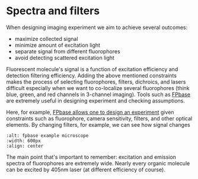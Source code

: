 # Spectra and filters

When designing imaging experiment we aim to achieve several outcomes:
- maximize collected signal
- minimize amount of excitation light
- separate signal from different fluorophores
- avoid detecting scattered excitation light

 Fluorescent molecule's signal is a function of excitation efficiency and detection filtering efficiency. Adding the above mentioned constraints makes the process of selecting fluorophores, filters, dichroics, and lasers difficult especially when we want to co-localize several fluorophores (think blue, green, and red channels in 3-channel imaging). Tools such as [FPbase](https://www.fpbase.org/) are extremely useful in designing experiment and checking assumptions.

 Here, for example, [FPbase allows one to design an experiment](https://www.fpbase.org/microscope/4yL4ggAozzcMwTU4Ae7zxF/) given constraints such as fluorophore, camera sensitivity, filters, and other optical elements. By changing filters, for example, we can see how signal changes

 ```{image} ../../static/fpbase-yokogawa.png
 :alt: fpbase example microscope
 :width: 600px
 :align: center
 ```

The main point that's important to remember: excitation and emission spectra of fluorophores are extremely wide. Nearly every organic molecule can be excited by 405nm laser (at different efficiency of course).
